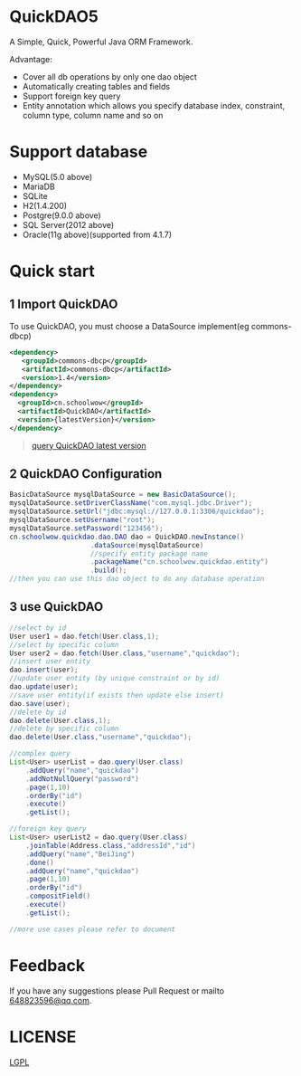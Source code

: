 # QuickDAO5

A Simple, Quick, Powerful Java ORM Framework. 

Advantage:

* Cover all db operations by only one dao object
* Automatically creating tables and fields
* Support foreign key query
* Entity annotation which allows you specify database index, constraint, column type, column name and so on

# Support database

* MySQL(5.0 above)
* MariaDB
* SQLite
* H2(1.4.200)
* Postgre(9.0.0 above)
* SQL Server(2012 above)
* Oracle(11g above)(supported from 4.1.7)

# Quick start

## 1 Import QuickDAO

To use QuickDAO, you must choose a DataSource implement(eg commons-dbcp)

```xml
<dependency>
   <groupId>commons-dbcp</groupId>
   <artifactId>commons-dbcp</artifactId>
   <version>1.4</version>
</dependency>
<dependency>
  <groupId>cn.schoolwow</groupId>
  <artifactId>QuickDAO</artifactId>
  <version>{latestVersion}</version>
</dependency>
```

> [query QuickDAO latest version](https://search.maven.org/search?q=a:QuickDAO)

## 2 QuickDAO Configuration
```java
BasicDataSource mysqlDataSource = new BasicDataSource();
mysqlDataSource.setDriverClassName("com.mysql.jdbc.Driver");
mysqlDataSource.setUrl("jdbc:mysql://127.0.0.1:3306/quickdao");
mysqlDataSource.setUsername("root");
mysqlDataSource.setPassword("123456");
cn.schoolwow.quickdao.dao.DAO dao = QuickDAO.newInstance()
                    .dataSource(mysqlDataSource)
                    //specify entity package name
                    .packageName("cn.schoolwow.quickdao.entity")
                    .build();
//then you can use this dao object to do any database operation
```

## 3 use QuickDAO

```java
//select by id
User user1 = dao.fetch(User.class,1);
//select by specific column
User user2 = dao.fetch(User.class,"username","quickdao");
//insert user entity
dao.insert(user);
//update user entity (by unique constraint or by id)
dao.update(user);
//save user entity(if exists then update else insert)
dao.save(user);
//delete by id
dao.delete(User.class,1);
//delete by specific column
dao.delete(User.class,"username","quickdao");

//complex query
List<User> userList = dao.query(User.class)
    .addQuery("name","quickdao")
    .addNotNullQuery("password")
    .page(1,10)
    .orderBy("id")
    .execute()
    .getList();

//foreign key query
List<User> userList2 = dao.query(User.class)
    .joinTable(Address.class,"addressId","id")
    .addQuery("name","BeiJing")
    .done()
    .addQuery("name","quickdao")
    .page(1,10)
    .orderBy("id")
    .compositField()
    .execute()
    .getList();

//more use cases please refer to document
```

# Feedback

If you have any suggestions please Pull Request or mailto 648823596@qq.com.

# LICENSE

[LGPL](http://www.gnu.org/licenses/lgpl-3.0-standalone.html)